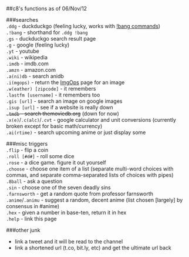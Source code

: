 ##c8's functions as of 06/Nov/12  
  
###searches  
`.ddg` - duckduckgo (feeling lucky, works with [!bang commands](http://duckduckgo.com/bang.html))  
`.!bang` - shorthand for `.ddg !bang`  
`.gs` - duckduckgo search result page  
`.g` - google (feeling lucky)  
`.yt` - youtube  
`.wiki` - wikipedia  
`.imdb` - imdb.com  
`.amzn` - amazon.com  
`.a(ni)db` - search anidb  
`.i(mgops)` - return the [ImgOps](http://imgops.com/) page for an image  
`.w(eather) [zipcode]` - it remembers  
`.lastfm [username]` - it remembers too  
`.gis [url]` - search an image on google images  
`.isup [url]` - see if a website is really down  
<strike>`.tmdb` - search themoviedb.org</strike> (down for now)  
`.x(e)`/`.c(alc)`/`.cvt` - google calculator and unit conversions (currently broken except for basic math/currency)  
`.ai(rtime)` - search upcoming anime or just display some
  
###misc triggers  
`.flip` - flip a coin  
`.roll [#d#]` - roll some dice  
`.rose` - a dice game. figure it out yourself  
`.choose` - choose one item of a list (separate multi-word choices with commas, and separate comma-separated lists of choices with pipes)  
`.8ball` - ask a question  
`.sin` - choose one of the seven deadly sins  
`.farnsworth` - get a random quote from professor farnsworth  
`.anime`/`.animu` - suggest a random, decent anime (list chosen [largely] by consensus in #anime)  
`.hex` - given a number in base-ten, return it in hex  
`.help` - link this page  
  
###other junk  
- link a tweet and it will be read to the channel  
- link a shortened url (t.co, bit.ly, etc) and get the ultimate url back  
